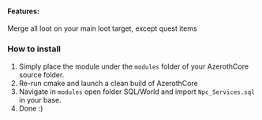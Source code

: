 
#### Features:
Merge all loot on your main loot target, except quest items

### How to install
1. Simply place the module under the `modules` folder of your AzerothCore source folder.
2. Re-run cmake and launch a clean build of AzerothCore
3. Navigate in `modules` open folder SQL/World and import `Npc_Services.sql` in your base.
4. Done :)

